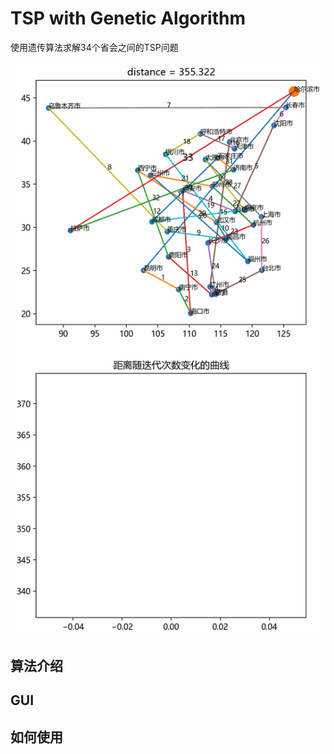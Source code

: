 # TSP with Genetic Algorithm
使用遗传算法求解34个省会之间的TSP问题

<img src="temp.gif" align='center' />


##  算法介绍


##  GUI


##  如何使用